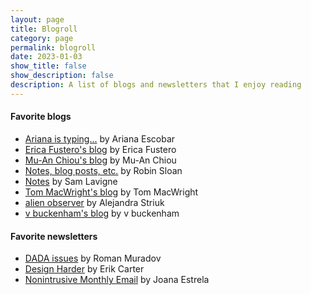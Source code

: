 ```yaml
---
layout: page
title: Blogroll
category: page
permalink: blogroll
date: 2023-01-03
show_title: false
show_description: false
description: A list of blogs and newsletters that I enjoy reading
---
```


#### Favorite blogs

- [Ariana is typing...](https://blog.arianaescobar.com) by Ariana Escobar
- [Erica Fustero's blog](https://www.ericafustero.com/blog) by Erica Fustero
- [Mu-An Chiou's blog](https://muan.co) by Mu-An Chiou
- [Notes, blog posts, etc.](https://www.robinsloan.com/notes) by Robin Sloan
- [Notes](https://lav.io/notes) by Sam Lavigne
- [Tom MacWright's blog](https://macwright.com) by Tom MacWright
- [alien observer](https://striuk.tumblr.com) by Alejandra Striuk
- [v buckenham's blog](https://v21.io/blog) by v buckenham

#### Favorite newsletters

- [DADA issues](https://bluebed.substack.com) by Roman Muradov
- [Design Harder](https://designharder.substack.com) by Erik Carter
- [Nonintrusive Monthly Email](https://us9.campaign-archive.com/home/?u=a4c8b2c7fbc757f10dbda8808&id=dfc484dd24) by Joana Estrela
